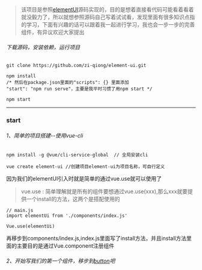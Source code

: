 > 该项目是参照[elementUI](https://github.com/ElemeFE/element)源码实现的，目的是想着直接看代码可能看着看着就没毅力了，所以就想参照源码自己写着试试看，发现里面有很多知识点指的学习，下面有兴趣的话可以跟着我一起进行学习，我也会一步一步的完善组件，有异议欢迎大家提出

###### 下载源码，安装依赖，运行项目

```
git clone https://github.com/zi-qiong/element-ui.git

npm install 
/* 然后在package.json里面的"scripts": {} 里面添加
"start": "npm run serve"，主要是我平时习惯了用npm start */

npm start
```



---

### start

###### 1、简单的项目搭建--使用vue-cli


```
npm install -g @vue/cli-service-global  // 全局安装cli

vue create element-ui //创建项目element-ui为项目名称，可自行定义
```

因为我们的elementUI引入时就是简单的通过vue.use就可以使用了

> vue.use : 简单理解就是所有的组件要想通过vue.use(xxx),那么xxx就要提供一个install的方法，这两个是搭配使用的

 

```
// main.js
import elementUi from './components/index.js'

Vue.use(elementUi)
```

再移步到components/index.js,index.js里面写了install方法，并且install方法里面的主要目的是通过Vue.component注册组件

###### 2、开始写我们的第一个组件，移步到[button](/src/components/Button/README.md)吧 
